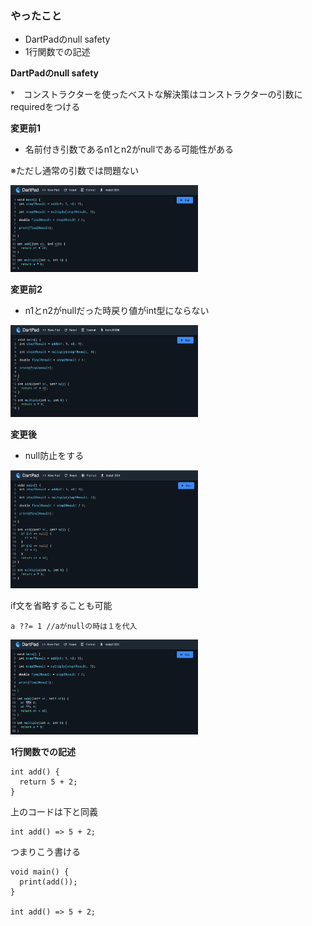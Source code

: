 ### やったこと

* DartPadのnull safety
* 1行関数での記述

**DartPadのnull safety**

*　コンストラクターを使ったベストな解決策はコンストラクターの引数にrequiredをつける

**変更前1**

* 名前付き引数であるn1とn2がnullである可能性がある

※ただし通常の引数では問題ない

<img src="https://github.com/ryoya-cre8or/TIL_day4/blob/main/%E5%A4%89%E6%9B%B4%E5%89%8D1%E7%94%BB%E5%83%8F.png" width="300px"/>


**変更前2**

* n1とn2がnullだった時戻り値がint型にならない

<img src="https://github.com/ryoya-cre8or/TIL_day4/blob/main/%E5%A4%89%E6%9B%B4%E5%89%8D2%E7%94%BB%E5%83%8F.png" width="300px"/>


**変更後**

* null防止をする

<img src="https://github.com/ryoya-cre8or/TIL_day4/blob/main/%E5%A4%89%E6%9B%B4%E5%BE%8C%E7%94%BB%E5%83%8F.png" width="300px"/>

if文を省略することも可能

```
a ??= 1 //aがnullの時は１を代入
```

<img src="https://github.com/ryoya-cre8or/TIL_day4/blob/main/%E5%A4%89%E6%9B%B4%E5%BE%8C%E7%94%BB%E5%83%8F(%E7%9C%81%E7%95%A5ver.).png" width="300px"/>

**1行関数での記述**

```
int add() {
  return 5 + 2;
}
```

上のコードは下と同義
```
int add() => 5 + 2;
```

つまりこう書ける
```
void main() {
  print(add()); 
}

int add() => 5 + 2;
```
